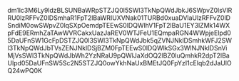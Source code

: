 dm1lc3M6Ly9ldzBLSUNBaWRpSTZJQ0l5SWl3TkNpQWdJbkJ6SWpvZ0lsVlRRU0lzRFFvZ0lDSmhaR1FpT2lBaWRIUXVNak01TURBd0xuaDVlaUlzRFFvZ0lDSndiM0owSWpvZ0lqSXpOemdpTEEwS0lDQWlhV1FpT2lBaU1EY3lZMk14WXpFdE9ERmhZaTAwWVRCakxUazJaREV0WTJFeU1EQmpaRGN4WWpjeElpd05DaUFnSW1GcFpDSTZJQ0l3SWl3TkNpQWdJbk5qZVNJNklDSmhkWFJ2SWl3TkNpQWdJbTVsZENJNklDSjBZM0FpTEEwS0lDQWlkSGx3WlNJNklDSnViMjVsSWl3TkNpQWdJbWh2YzNRaU9pQWlJaXdOQ2lBZ0luQmhkR2dpT2lBaUlpd05DaUFnSW5Sc2N5STZJQ0owYkhNaUxBMEtJQ0FpYzI1cElqb2dJaUlOQ24wPQ0K
